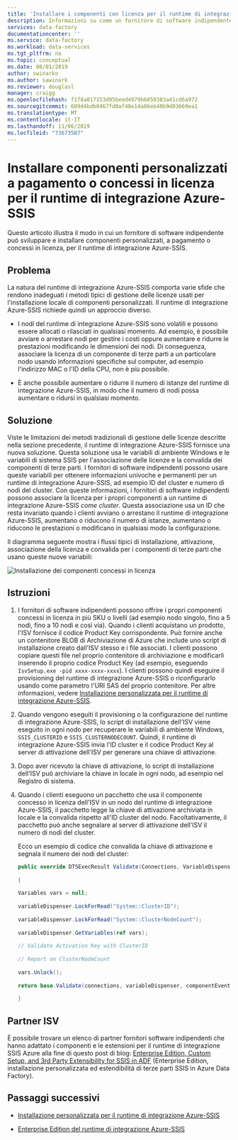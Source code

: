 ```yaml
---
title: 'Installare i componenti con licenza per il runtime di integrazione Azure-SSIS '
description: Informazioni su come un fornitore di software indipendente (ISV) può sviluppare e installare componenti personalizzati, a pagamento o concessi in licenza, per il runtime di integrazione Azure-SSIS
services: data-factory
documentationcenter: ''
ms.service: data-factory
ms.workload: data-services
ms.tgt_pltfrm: na
ms.topic: conceptual
ms.date: 08/01/2019
author: swinarko
ms.author: sawinark
ms.reviewer: douglasl
manager: craigg
ms.openlocfilehash: f1f8a017153d95beed4979b6059383a41cd6a972
ms.sourcegitcommit: 609d4bdb0467fd0af40e14a86eb40b9d03669ea1
ms.translationtype: MT
ms.contentlocale: it-IT
ms.lasthandoff: 11/06/2019
ms.locfileid: "73673587"
---
```

# <a name="install-paid-or-licensed-custom-components-for-the-azure-ssis-integration-runtime"></a>Installare componenti personalizzati a pagamento o concessi in licenza per il runtime di integrazione Azure-SSIS

Questo articolo illustra il modo in cui un fornitore di software indipendente può sviluppare e installare componenti personalizzati, a pagamento o concessi in licenza, per il runtime di integrazione Azure-SSIS.

## <a name="the-problem"></a>Problema

La natura del runtime di integrazione Azure-SSIS comporta varie sfide che rendono inadeguati i metodi tipici di gestione delle licenze usati per l'installazione locale di componenti personalizzati. Il runtime di integrazione Azure-SSIS richiede quindi un approccio diverso.

-   I nodi del runtime di integrazione Azure-SSIS sono volatili e possono essere allocati o rilasciati in qualsiasi momento. Ad esempio, è possibile avviare o arrestare nodi per gestire i costi oppure aumentare e ridurre le prestazioni modificando le dimensioni dei nodi. Di conseguenza, associare la licenza di un componente di terze parti a un particolare nodo usando informazioni specifiche sul computer, ad esempio l'indirizzo MAC o l'ID della CPU, non è più possibile.

-   È anche possibile aumentare o ridurre il numero di istanze del runtime di integrazione Azure-SSIS, in modo che il numero di nodi possa aumentare o ridursi in qualsiasi momento.

## <a name="the-solution"></a>Soluzione

Viste le limitazioni dei metodi tradizionali di gestione delle licenze descritte nella sezione precedente, il runtime di integrazione Azure-SSIS fornisce una nuova soluzione. Questa soluzione usa le variabili di ambiente Windows e le variabili di sistema SSIS per l'associazione delle licenze e la convalida dei componenti di terze parti. I fornitori di software indipendenti possono usare queste variabili per ottenere informazioni univoche e permanenti per un runtime di integrazione Azure-SSIS, ad esempio ID del cluster e numero di nodi del cluster. Con queste informazioni, i fornitori di software indipendenti possono associare la licenza per i propri componenti a un runtime di integrazione Azure-SSIS *come cluster*. Questa associazione usa un ID che resta invariato quando i clienti avviano o arrestano il runtime di integrazione Azure-SSIS, aumentano o riducono il numero di istanze, aumentano o riducono le prestazioni o modificano in qualsiasi modo la configurazione.

Il diagramma seguente mostra i flussi tipici di installazione, attivazione, associazione della licenza e convalida per i componenti di terze parti che usano queste nuove variabili:

![Installazione dei componenti concessi in licenza](media/how-to-configure-azure-ssis-ir-licensed-components/licensed-component-installation.png)

## <a name="instructions"></a>Istruzioni
1. I fornitori di software indipendenti possono offrire i propri componenti concessi in licenza in più SKU o livelli (ad esempio nodo singolo, fino a 5 nodi, fino a 10 nodi e così via). Quando i clienti acquistano un prodotto, l'ISV fornisce il codice Product Key corrispondente. Può fornire anche un contenitore BLOB di Archiviazione di Azure che include uno script di installazione creato dall'ISV stesso e i file associati. I clienti possono copiare questi file nel proprio contenitore di archiviazione e modificarli inserendo il proprio codice Product Key (ad esempio, eseguendo `IsvSetup.exe -pid xxxx-xxxx-xxxx`). I clienti possono quindi eseguire il provisioning del runtime di integrazione Azure-SSIS o riconfigurarlo usando come parametro l'URI SAS del proprio contenitore. Per altre informazioni, vedere [Installazione personalizzata per il runtime di integrazione Azure-SSIS](how-to-configure-azure-ssis-ir-custom-setup.md).

2. Quando vengono eseguiti il provisioning o la configurazione del runtime di integrazione Azure-SSIS, lo script di installazione dell'ISV viene eseguito in ogni nodo per recuperare le variabili di ambiente Windows, `SSIS_CLUSTERID` e `SSIS_CLUSTERNODECOUNT`. Quindi, il runtime di integrazione Azure-SSIS invia l'ID cluster e il codice Product Key al server di attivazione dell'ISV per generare una chiave di attivazione.

3. Dopo aver ricevuto la chiave di attivazione, lo script di installazione dell'ISV può archiviare la chiave in locale in ogni nodo, ad esempio nel Registro di sistema.

4. Quando i clienti eseguono un pacchetto che usa il componente concesso in licenza dell'ISV in un nodo del runtime di integrazione Azure-SSIS, il pacchetto legge la chiave di attivazione archiviata in locale e la convalida rispetto all'ID cluster del nodo. Facoltativamente, il pacchetto può anche segnalare al server di attivazione dell'ISV il numero di nodi del cluster.

    Ecco un esempio di codice che convalida la chiave di attivazione e segnala il numero dei nodi del cluster:

    ```csharp
    public override DTSExecResult Validate(Connections, VariableDispenser, IDTSComponentEvents componentEvents, IDTSLogging log) 
                                                                                                                               
    {                                                                                                                             
                                                                                                                               
    Variables vars = null;                                                                                                        
                                                                                                                               
    variableDispenser.LockForRead("System::ClusterID");                                                                           
                                                                                                                               
    variableDispenser.LockForRead("System::ClusterNodeCount");                                                                    
                                                                                                                               
    variableDispenser.GetVariables(ref vars);                                                                                     
                                                                                                                               
    // Validate Activation Key with ClusterID                                                                                     
                                                                                                                               
    // Report on ClusterNodeCount                                                                                                 
                                                                                                                               
    vars.Unlock();                                                                                                                
                                                                                                                               
    return base.Validate(connections, variableDispenser, componentEvents, log);                                                   
                                                                                                                               
    }
    ```

## <a name="isv-partners"></a>Partner ISV

È possibile trovare un elenco di partner fornitori software indipendenti che hanno adattato i componenti e le estensioni per il runtime di integrazione SSIS Azure alla fine di questo post di blog: [Enterprise Edition, Custom Setup, and 3rd Party Extensibility for SSIS in ADF](https://techcommunity.microsoft.com/t5/SQL-Server-Integration-Services/Enterprise-Edition-Custom-Setup-and-3rd-Party-Extensibility-for/ba-p/388360) (Enterprise Edition, installazione personalizzata ed estendibilità di terze parti SSIS in Azure Data Factory).

## <a name="next-steps"></a>Passaggi successivi

-   [Installazione personalizzata per il runtime di integrazione Azure-SSIS](how-to-configure-azure-ssis-ir-custom-setup.md)

-   [Enterprise Edition del runtime di integrazione Azure-SSIS](how-to-configure-azure-ssis-ir-enterprise-edition.md)
